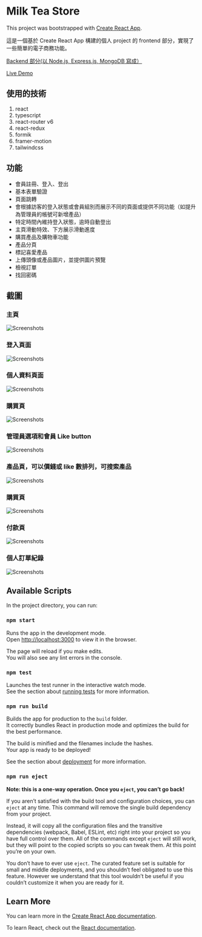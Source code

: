 # Milk Tea Store

This project was bootstrapped with [Create React App](https://github.com/facebook/create-react-app).

這是一個基於 Create React App 構建的個人 project 的 frontend 部分，實現了一些簡單的電子商務功能。

<a href="https://github.com/jackiecheunq/milk-tea-store-backend" target="_blank" rel="noreferrer noopenner">Backend 部分(以 Node.js, Express.js, MongoDB 寫成） </a>

<a href="https://milk-tea-8ddb5.web.app/home" target="_blank" rel="noreferrer noopenner">Live Demo</a>

## 使用的技術

<ol>
    <li>react</li>
    <li>typescript</li>
    <li>react-router v6</li>
    <li>react-redux</li>
    <li>formik</li>
    <li>framer-motion</li>
    <li>tailwindcss</li>
</ol>

## 功能

<ul>
    <li>會員註冊、登入、登出</li>
    <li>基本表單驗證</li>
    <li>頁面跳轉</li>
    <li>會根據訪客的登入狀態或會員組別而展示不同的頁面或提供不同功能（如提升為管理員的帳號可新增產品）</li>
    <li>特定時間內維持登入狀態，逾時自動登出</li>
    <li>主頁滑動特效、下方展示滑動進度</li>
    <li>購買產品及購物車功能</li>
    <li>產品分頁</li>
    <li>標記喜愛產品</li>
    <li>上傳頭像或產品圖片，並提供圖片預覽</li>
    <li>檢視訂單</li>
    <li>找回密碼</li>
</ul>

## 截圖

### 主頁

![Screenshots](https://raw.githubusercontent.com/jackiecheunq/Milk-Tea-Store/main/ScreenShots/1.png)

### 登入頁面

![Screenshots](https://raw.githubusercontent.com/jackiecheunq/Milk-Tea-Store/main/ScreenShots/4.png)

### 個人資料頁面

![Screenshots](https://raw.githubusercontent.com/jackiecheunq/Milk-Tea-Store/main/ScreenShots/5.png)

### 購買頁

![Screenshots](https://raw.githubusercontent.com/jackiecheunq/Milk-Tea-Store/main/ScreenShots/2.png)

### 管理員選項和會員 Like button

![Screenshots](https://raw.githubusercontent.com/jackiecheunq/Milk-Tea-Store/main/ScreenShots/6.png)

### 產品頁，可以價錢或 like 數排列，可搜索產品

![Screenshots](https://raw.githubusercontent.com/jackiecheunq/Milk-Tea-Store/main/ScreenShots/3.png)

### 購買頁

![Screenshots](https://raw.githubusercontent.com/jackiecheunq/Milk-Tea-Store/main/ScreenShots/7.png)

### 付款頁

![Screenshots](https://raw.githubusercontent.com/jackiecheunq/Milk-Tea-Store/main/ScreenShots/8.png)

### 個人訂單紀錄

![Screenshots](https://raw.githubusercontent.com/jackiecheunq/Milk-Tea-Store/main/ScreenShots/9.png)

## Available Scripts

In the project directory, you can run:

### `npm start`

Runs the app in the development mode.\
Open [http://localhost:3000](http://localhost:3000) to view it in the browser.

The page will reload if you make edits.\
You will also see any lint errors in the console.

### `npm test`

Launches the test runner in the interactive watch mode.\
See the section about [running tests](https://facebook.github.io/create-react-app/docs/running-tests) for more information.

### `npm run build`

Builds the app for production to the `build` folder.\
It correctly bundles React in production mode and optimizes the build for the best performance.

The build is minified and the filenames include the hashes.\
Your app is ready to be deployed!

See the section about [deployment](https://facebook.github.io/create-react-app/docs/deployment) for more information.

### `npm run eject`

**Note: this is a one-way operation. Once you `eject`, you can’t go back!**

If you aren’t satisfied with the build tool and configuration choices, you can `eject` at any time. This command will remove the single build dependency from your project.

Instead, it will copy all the configuration files and the transitive dependencies (webpack, Babel, ESLint, etc) right into your project so you have full control over them. All of the commands except `eject` will still work, but they will point to the copied scripts so you can tweak them. At this point you’re on your own.

You don’t have to ever use `eject`. The curated feature set is suitable for small and middle deployments, and you shouldn’t feel obligated to use this feature. However we understand that this tool wouldn’t be useful if you couldn’t customize it when you are ready for it.

## Learn More

You can learn more in the [Create React App documentation](https://facebook.github.io/create-react-app/docs/getting-started).

To learn React, check out the [React documentation](https://reactjs.org/).
